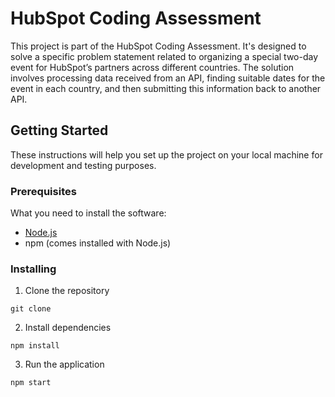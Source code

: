 # HubSpot Coding Assessment

This project is part of the HubSpot Coding Assessment. It's designed to solve a specific problem statement related to organizing a special two-day event for HubSpot’s partners across different countries. The solution involves processing data received from an API, finding suitable dates for the event in each country, and then submitting this information back to another API.

## Getting Started

These instructions will help you set up the project on your local machine for development and testing purposes.

### Prerequisites

What you need to install the software:

- [Node.js](https://nodejs.org/)
- npm (comes installed with Node.js)

### Installing

1. Clone the repository

```
git clone
```

2. Install dependencies

```
npm install
```

3. Run the application

```
npm start
```


